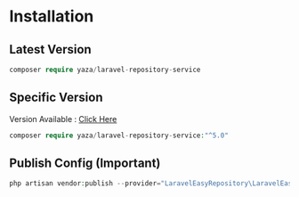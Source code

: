 # Installation
 ## Latest Version
```php
composer require yaza/laravel-repository-service
```
## Specific Version
Version Available : [Click Here](README.md)
```php
composer require yaza/laravel-repository-service:"^5.0"
```

## Publish Config (Important)
```php
php artisan vendor:publish --provider="LaravelEasyRepository\LaravelEasyRepositoryServiceProvider" --tag="easy-repository-config"
```